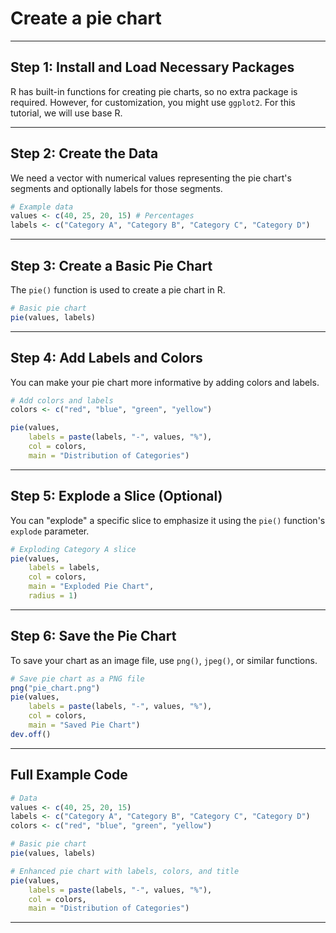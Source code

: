 # Create a pie chart  

---

## **Step 1: Install and Load Necessary Packages**
R has built-in functions for creating pie charts, so no extra package is required. However, for customization, you might use `ggplot2`. For this tutorial, we will use base R.

---

## **Step 2: Create the Data**
We need a vector with numerical values representing the pie chart's segments and optionally labels for those segments.  

```R
# Example data
values <- c(40, 25, 20, 15) # Percentages
labels <- c("Category A", "Category B", "Category C", "Category D")
```

---

## **Step 3: Create a Basic Pie Chart**
The `pie()` function is used to create a pie chart in R.  

```R
# Basic pie chart
pie(values, labels)
```

---

## **Step 4: Add Labels and Colors**
You can make your pie chart more informative by adding colors and labels.  

```R
# Add colors and labels
colors <- c("red", "blue", "green", "yellow")

pie(values, 
    labels = paste(labels, "-", values, "%"), 
    col = colors, 
    main = "Distribution of Categories")
```

---

## **Step 5: Explode a Slice (Optional)**
You can "explode" a specific slice to emphasize it using the `pie()` function's `explode` parameter.  

```R
# Exploding Category A slice
pie(values, 
    labels = labels, 
    col = colors, 
    main = "Exploded Pie Chart", 
    radius = 1)
```

---

## **Step 6: Save the Pie Chart**
To save your chart as an image file, use `png()`, `jpeg()`, or similar functions.  

```R
# Save pie chart as a PNG file
png("pie_chart.png")
pie(values, 
    labels = paste(labels, "-", values, "%"), 
    col = colors, 
    main = "Saved Pie Chart")
dev.off()
```

---

## **Full Example Code**

```R
# Data
values <- c(40, 25, 20, 15)
labels <- c("Category A", "Category B", "Category C", "Category D")
colors <- c("red", "blue", "green", "yellow")

# Basic pie chart
pie(values, labels)

# Enhanced pie chart with labels, colors, and title
pie(values, 
    labels = paste(labels, "-", values, "%"), 
    col = colors, 
    main = "Distribution of Categories")
```

---

